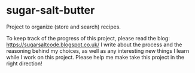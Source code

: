 # sugar-salt-butter

Project to organize (store and search) recipes.

To keep track of the progress of this project, please read the blog: https://sugarsaltcode.blogspot.co.uk/
I write about the process and the reasoning behind my choices, as well as any interesting new things I learn while I work on this project. Please help me make take this project in the right direction!
